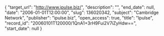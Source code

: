 {
  "target_url": "http://www.ipulse.biz/", 
  "description": "", 
  "end_date": null, 
  "date": "2006-01-01T12:00:00", 
  "slug": 136020342, 
  "subject": "Cambridge Network", 
  "publisher": "ipulse.biz", 
  "open_access": true, 
  "title": "Ipulse", 
  "record_id": "20060101T120000/1QnA1+3rH9Fui2V7iZyHdw==", 
  "start_date": null
}


